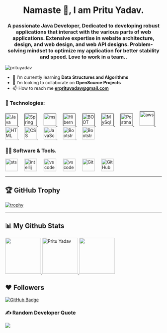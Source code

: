 <h1 align="center">Namaste 🙏, I am Pritu Yadav.</h1>
<h3  align="center">
A passionate Java Developer, Dedicated to developing robust applications that interact with the various parts of web applications. Extensive expertise in website architecture, design, and web design, and web API designs. Problem-solving mindset to optimize my application for better stability and speed. Love to work in a team..</h3>

<p align="left" > <img src="https://komarev.com/ghpvc/?username=prituyadav&label=Profile%20views&color=0e75b6&style=flat" alt="prituyadav" /> </p>


- 🌱 I’m currently learning **Data Structures and Algorithms** 
- 👯 I’m looking to collaborate on **OpenSource Projects**
- 📫 How to reach me **erprituyadav@gmail.com**
 
 ### 🚀 Technologies:
<p align="left" background-color="yellow"> 
  <a href="" target="_blank"> 
   <img width="40px" alt="Java" src="https://img.icons8.com/color/48/000000/java-coffee-cup-logo.png">
  </a>   
	&emsp;
  <a href="" target="_blank"> 
   <img width="40px" alt="Spring Boot" src="https://img.icons8.com/color/48/000000/spring-logo.png">
  </a>
	&emsp;
   <a href="" target="_blank"> 
   <img width="40px" alt="ms" src="https://encrypted-tbn0.gstatic.com/images?q=tbn:ANd9GcTXUIpsgnqvv7QBhM_YF8TvyvvY0xilhccB7Q&usqp=CAU">
  </a> 
	&emsp;
 <a href="" target="_blank"> 
   <img width="40px" alt="Hibernate" src="https://www.vectorlogo.zone/logos/hibernate/hibernate-icon.svg">
  </a> 
	&emsp;
<a href="" target="_blank"> 
   <img width="40px" alt="BOOT" src="https://suraj-996.github.io/images/spring-boot-logo.png">
  </a> 
	&emsp;
  <a href="" target="_blank"> 
   <img width="40px" alt="MySql" src="https://img.icons8.com/fluent/50/000000/mysql-logo.png">
  </a> 
	&emsp;
  <a href="" target="_blank"> 
   <img width="40px" alt="Postman" src="https://www.vectorlogo.zone/logos/getpostman/getpostman-icon.svg">
  </a>
	&emsp;
   <a href="" target="_blank"> 
   <img width="47px" alt="aws" src="https://encrypted-tbn0.gstatic.com/images?q=tbn:ANd9GcR3YAVEhwvLis_BDcbDV0WUOeYAkISG4NETAQ&usqp=CAU">
  </a> 
&emsp;
  <a href="https://www.w3.org/html/" target="_blank">   
   <img width="40px" alt="HTML" src="https://img.icons8.com/color/344/html-5.png">
  </a>  
  &emsp;
  <a href="https://www.w3schools.com/css/" target="_blank">
    <img width="40px" alt="CSS" src="https://img.icons8.com/color/344/css3.png">
  </a> 
  &emsp;
  <a href="https://developer.mozilla.org/en-US/docs/Web/JavaScript" target="_blank"> 
     <img width="40px" alt="JavaScript" src="https://img.icons8.com/color/344/javascript.png">
   </a>
   &emsp;
	<a href="https://developer.mozilla.org/en-US/docs/Learn/Tools_and_testing/Client-side_JavaScript_frameworks/React_getting_started" target="_blank"> 
     <img width="40px" alt="Bootstrap" src="https://img.icons8.com/color/48/000000/bootstrap.png">
   </a>
	 &emsp;
	<a href="https://developer.mozilla.org/en-US/docs/Learn/Tools_and_testing/Client-side_JavaScript_frameworks/React_getting_started" target="_blank"> 
     <img width="40px" alt="Bootstrap" src="https://upload.wikimedia.org/wikipedia/commons/thumb/c/cf/Angular_full_color_logo.svg/2048px-Angular_full_color_logo.svg.png">
   </a>
</p>

### 👩‍💻 Software & Tools. 
<p align="left">
	<a href="#"><img width="40px" alt="sts" src="https://lalitk1997.github.io/img/logo-spring-tools-gear-3dbfa4e3714afa9d58885422ec7ac8e5.svg" /></a>
	  &emsp;
	 <a href="#"><img width="40px" alt="intellij" src="https://upload.wikimedia.org/wikipedia/commons/thumb/9/9c/IntelliJ_IDEA_Icon.svg/1200px-IntelliJ_IDEA_Icon.svg.png"/></a>
	  &emsp;
   <a href = "#"><img width="40px" alt="vscode editer" src="https://lalitk1997.github.io/img/swagger.svg" /></a>
	  &emsp;
  <a href = "#"><img width="40px" alt="vscode editer" src="https://img.icons8.com/color/344/visual-studio--v1.png" /></a>
	  &emsp;
    <a href="#"><img width="40px" alt="Git" src="https://img.icons8.com/color/344/git.png" /></a>
	  &emsp;
    <a href="#"><img width="40px" alt="GitHub" src="https://img.icons8.com/ios-filled/344/github.png" /></a>
</p> 

<hr color="Pink"/>

## 🏆 GitHub Trophy
[![trophy](https://github-profile-trophy.vercel.app/?username=prituyadav&column=7&layout=compact&langs_count=8&theme=react)](https://github-profile-trophy.vercel.app/?username=prituyadav&column=7&layout=compact&langs_count=8&theme=react)

<hr color="blue"/>

## 📊 My Github Stats
<div display="flex">
<a href="https://github.com/prituyadav">
  <img height="115em" src="https://github-readme-stats-eight-theta.vercel.app/api?username=prituyadav&show_icons=true&include_all_commits=true&count_private=true&theme=react"/>
  <img height="115em" src="https://github-readme-streak-stats.herokuapp.com/?user=prituyadav&layout=compact&langs_count=8&theme=react" alt="Pritu Yadav" />
  <img height="115em" src="https://github-readme-stats-eight-theta.vercel.app/api/top-langs/?username=prituyadav&layout=compact&langs_count=8&theme=react"/>
</a>
</div>

 ##  ❤  Followers
<a href="https://github.com/prituyadav?tab=followers"><img src="https://img.shields.io/github/followers/prituyadav?label=Followers&style=social" alt="GitHub Badge"></a>
### ✍️ Random Developer Quote
![](https://quotes-github-readme.vercel.app/api?type=horizontal&theme=default)

